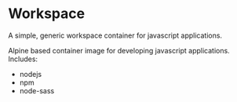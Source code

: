 Workspace
=========

A simple, generic workspace container for javascript applications.

Alpine based container image for developing javascript applications. Includes:

- nodejs
- npm
- node-sass
